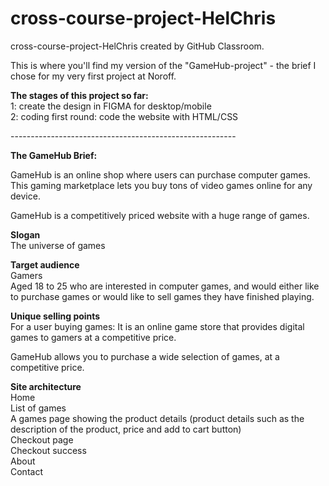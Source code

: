 # cross-course-project-HelChris

cross-course-project-HelChris created by GitHub Classroom.<br>

This is where you'll find my version of the "GameHub-project" - the brief I chose for my very first project at Noroff.<br>

<strong>The stages of this project so far:</strong> <br>
1: create the design in FIGMA for desktop/mobile<br>
2: coding first round: code the website with HTML/CSS<br>

-------------------------------------------------------- <br>

<strong>The GameHub Brief:</strong><br>

GameHub is an online shop where users can purchase computer games. This gaming marketplace lets you buy tons of video games online for any device.<br>

GameHub is a competitively priced website with a huge range of games.<br>

<strong>Slogan</strong><br>
The universe of games<br>

<strong>Target audience</strong><br>
Gamers<br>
Aged 18 to 25 who are interested in computer games, and would either like to purchase games or would like to sell games they have finished playing.<br>

<strong>Unique selling points</strong><br>
For a user buying games: It is an online game store that provides digital games to gamers at a competitive price.<br>

GameHub allows you to purchase a wide selection of games, at a competitive price.<br>

<strong>Site architecture</strong><br>
Home<br>
List of games<br>
A games page showing the product details (product details such as the description of the product, price and add to cart button)<br>
Checkout page<br>
Checkout success<br>
About<br>
Contact<br>
